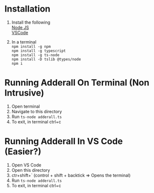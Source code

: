 # Installation

1. Install the following  
[Node JS](https://nodejs.org/en/download)  
[VSCode](https://code.visualstudio.com/download)  

2. In a terminal  
`npm install -g npm`  
`npm install -g typescript`  
`npm install -g ts-node`  
`npm install -D tslib @types/node`  
`npm i`  

# Running Adderall On Terminal (Non Intrusive)
1. Open terminal
2. Navigate to this directory
3. Run `ts-node adderall.ts`
4. To exit, in terminal ctrl+c

# Running Adderall In VS Code (Easier?)
1. Open VS Code
2. Open this directory
3. ctr+shift+` (control + shift + backtick => Opens the terminal)
4. Run `ts-node adderall.ts`
5. To exit, in terminal ctrl+c



